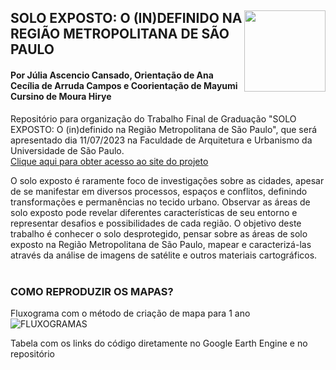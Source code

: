 <div class="fluid-row" id="header">
    <div id="column">
        <div class = "blocks">
            <img src='https://github.com/JuliaCansado/SOLO-EXPOSTO/assets/68694598/76706e91-bceb-46ed-82d5-b3702dcea450' height='auto' width='130' align='right'>
        </div>
    </div>
    <h2 class="title toc-ignore">SOLO EXPOSTO: O (IN)DEFINIDO NA REGIÃO METROPOLITANA DE SÃO PAULO </h2>
</div>

        
#### Por Júlia Ascencio Cansado, Orientação de Ana Cecília de Arruda Campos e Coorientação de Mayumi Cursino de Moura Hirye

Repositório para organização do Trabalho Final de Graduação "SOLO EXPOSTO: O (in)definido na Região Metropolitana de São Paulo", que será apresentado dia 11/07/2023 na Faculdade de Arquitetura e Urbanismo da Universidade de São Paulo.
<br>
[Clique aqui para obter acesso ao site do projeto](https://juliacansado.github.io/SOLO-EXPOSTO/index.html)

O solo exposto é raramente foco de investigações sobre as cidades, apesar de se manifestar em diversos processos, espaços e conflitos, definindo transformações e permanências no tecido urbano. Observar as áreas de solo exposto pode revelar diferentes características de seu entorno e representar desafios e possibilidades de cada região. O objetivo deste trabalho é conhecer o solo desprotegido, pensar sobre as áreas de solo exposto na Região Metropolitana de São Paulo, mapear e caracterizá-las através da análise de imagens de satélite e outros materiais cartográficos. 
<br>
<br>
### COMO REPRODUZIR OS MAPAS?
Fluxograma com o método de criação de mapa para 1 ano
![FLUXOGRAMAS](https://github.com/JuliaCansado/SOLO-EXPOSTO/assets/68694598/a97e508a-9357-4b2a-95fb-9e32a0fbd902)

Tabela com os links do código diretamente no Google Earth Engine e no repositório
